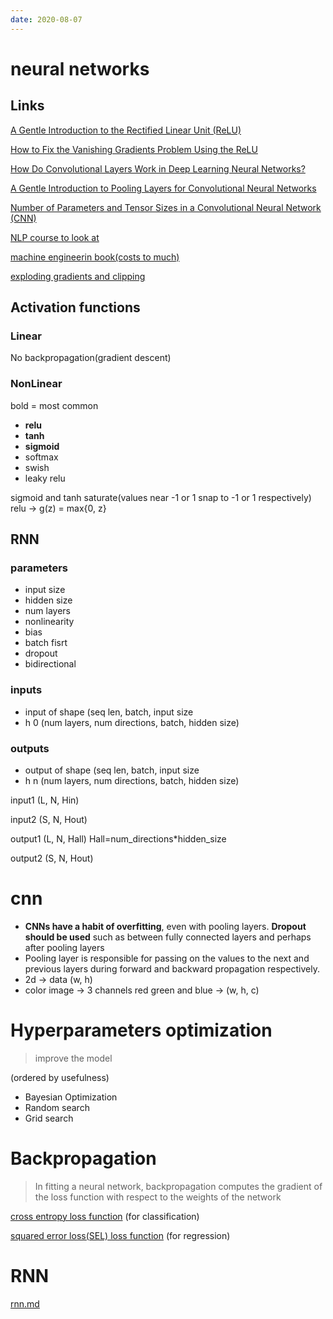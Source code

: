 ```yaml
---
date: 2020-08-07
---
```


# neural networks

## Links
[]()
[A Gentle Introduction to the Rectified Linear Unit (ReLU)](https://machinelearningmastery.com/rectified-linear-activation-function-for-deep-learning-neural-networks/)

[How to Fix the Vanishing Gradients Problem Using the ReLU](https://machinelearningmastery.com/how-to-fix-vanishing-gradients-using-the-rectified-linear-activation-function/)

[How Do Convolutional Layers Work in Deep Learning Neural Networks?](https://machinelearningmastery.com/convolutional-layers-for-deep-learning-neural-networks/)

[A Gentle Introduction to Pooling Layers for Convolutional Neural Networks](https://machinelearningmastery.com/pooling-layers-for-convolutional-neural-networks/)

[Number of Parameters and Tensor Sizes in a Convolutional Neural Network (CNN)](https://www.learnopencv.com/number-of-parameters-and-tensor-sizes-in-convolutional-neural-network/)

[NLP course to look at](https://lena-voita.github.io/nlp_course.html#whats_inside_lectures)

[machine engineerin book(costs to much)](http://www.mlebook.com/wiki/doku.php)

[exploding gradients and clipping](https://machinelearningmastery.com/how-to-avoid-exploding-gradients-in-neural-networks-with-gradient-clipping/)



## Activation functions 

### Linear
No backpropagation(gradient descent)

### NonLinear
bold = most common
- **relu**
- **tanh**
- **sigmoid**
- softmax
- swish
- leaky relu

sigmoid and tanh saturate(values near -1 or 1 snap to -1 or 1 respectively)
relu -> g(z) = max{0, z}

## RNN

### parameters

- input size
- hidden size
- num layers
- nonlinearity
- bias
- batch fisrt
- dropout
- bidirectional

### inputs

- input of shape (seq len, batch, input size
- h 0 (num layers, num directions, batch, hidden size)

### outputs

- output of shape (seq len, batch, input size
- h n (num layers, num directions, batch, hidden size)


input1 (L, N, Hin)

input2 (S, N, Hout)

output1 (L, N, Hall) Hall=num_directions\*hidden_size

output2 (S, N, Hout)

# cnn

- **CNNs have a habit of overfitting**, even with pooling layers. **Dropout should be used** such as between fully connected layers and perhaps after pooling layers
- Pooling layer is responsible for passing on the values to the next and previous layers during forward and backward propagation respectively.
- 2d -> data (w, h)
- color image -> 3 channels red green and blue -> (w, h, c)


# Hyperparameters optimization

> improve the model

(ordered by usefulness)

- Bayesian Optimization
- Random search 
- Grid search


# Backpropagation

> In fitting a neural network, backpropagation computes the gradient of the loss function with respect to the weights of the network

[cross entropy loss function](https://en.wikipedia.org/wiki/Cross_entropy) (for classification)

[squared error loss(SEL) loss function](https://en.wikipedia.org/wiki/Mean_squared_error) (for regression)

# RNN

[rnn.md](rnn.md)
